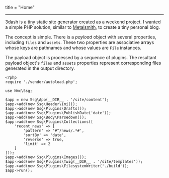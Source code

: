 title = "Home"

---

3dash is a tiny static site generator created as a weekend project. I wanted a simple
PHP solution, similar to [Metalsmith](https://metalsmith.io/), to create a tiny personal blog.

The concept is simple. There is a _payload_ object with several properties, including
`files` and `assets`. These two properties are associative arrays whose keys are pathnames 
and whose values are `File` instances.

The payload object is processed by a sequence of plugins. The resultant payload
object's `files` and `assets` properties represent corresponding files generated 
in the output directory.

```
<?php
require './vendor/autoload.php';

use Nmc\Ssg;

$app = new Ssg\App(__DIR__ . '/site/content');
$app->add(new Ssg\Header\Ini());
$app->add(new Ssg\Plugins\Drafts());
$app->add(new Ssg\Plugins\PublishDate('date'));
$app->add(new Ssg\Body\Parsedown());
$app->add(new Ssg\Plugins\Collections([
    'recent_news' => [
        'pattern' => '#^/news/.*#',
        'sortBy' => 'date',
        'reverse' => true,
        'limit' => 2
    ]
]));
$app->add(new Ssg\Plugins\Images());
$app->add(new Ssg\Plugins\Twig(__DIR__ . '/site/templates'));
$app->add(new Ssg\Plugins\FilesystemWriter('./build'));
$app->run();
```
